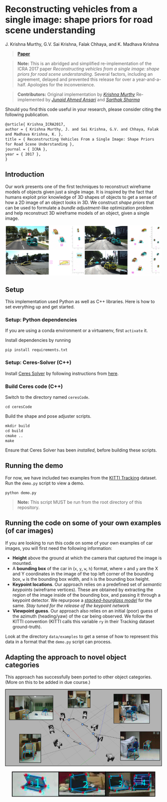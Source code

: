 # Reconstructing vehicles from a single image: shape priors for road scene understanding

J. Krishna Murthy, G.V. Sai Krishna, Falak Chhaya, and K. Madhava Krishna

> [**Paper**](https://arxiv.org/abs/1609.09468)

> **Note:** This is an abridged and simplified re-implementation of the ICRA 2017 paper _Reconstructing vehicles from a single image: shape priors for road scene understanding_. Several factors, including an agreement, delayed and prevented this release for over a year-and-a-half. Apologies for the inconvenience.

> **Contributors:** Original implementation by [*Krishna Murthy*](https://krrish94.github.io) 
> Re-implemented by [*Junaid Ahmed Ansari*](https://github.com/JunaidCS032) and [*Sarthak Sharma*](https://mila.quebec/en/person/sarthak-sharma/)

Should you find this code useful in your research, please consider citing the following publication.
```
@article{ Krishna_ICRA2017, 
author = { Krishna Murthy, J. and Sai Krishna, G.V. and Chhaya, Falak and Madhava Krishna, K. }, 
title = { Reconstructing Vehicles From a Single Image: Shape Priors for Road Scene Understanding }, 
journal = { ICRA }, 
year = { 2017 }, 
}
```

## Introduction

Our work presents one of the first techniques to reconstruct wireframe models of objects given just a single image. It is inspired by the fact that humans exploit prior knowledge of 3D shapes of objects to get a sense of how a 2D image of an object looks in 3D. We construct _shape priors_ that can be used to formulate a _bundle adjustment_-like optimization problem and help reconstruct 3D wireframe models of an object, given a single image.

<p align="center">
	<img src="assets/main.png" />
</p>


## Setup

This implementation used Python as well as C++ libraries. Here is how to set everything up and get started.

### Setup: Python dependencies

If you are using a conda environment or a virtuanenv, first `activate` it.

Install dependencies by running
```
pip install requirements.txt
```

### Setup: Ceres-Solver (C++)

Install [Ceres Solver](http://ceres-solver.org/index.html) by following instructions from [here](http://ceres-solver.org/installation.html).


### Build Ceres code (C++)

Switch to the directory named `ceresCode`.
```
cd ceresCode
```

Build the shape and pose adjuster scripts.
```
mkdir build
cd build
cmake ..
make
```
Ensure that Ceres Solver has been _installed_, before building these scripts.


## Running the demo

For now, we have included two examples from the [KITTI Tracking](http://www.cvlibs.net/datasets/kitti/eval_tracking.php) dataset. Run the `demo.py` script to view a demo.
```
python demo.py
```
> **Note:** This script MUST be run from the root directory of this repository.


## Running the code on some of your own examples (of car images)

If you are looking to run this code on some of your own examples of car images, you will first need the following information:
* **Height** above the ground at which the camera that captured the image is mounted.
* A **bounding box** of the car in (`x`, `y`, `w`, `h`) format, where `x` and `y` are the X and Y coordinates in the image of the top left corner of the bounding box, `w` is the bounding box width, and `h` is the bounding box height.
* **Keypoint locations**. Our approach relies on a predefined set of _semantic keypoints_ (wireframe vertices). These are obtained by extracting the region of the image inside of the bounding box, and passing it through a keypoint detector. We repurpose a [_stacked-hourglass model_](https://github.com/princeton-vl/pose-hg-train) for the same. _Stay tuned for the release of the keypoint network_
* **Viewpoint guess**. Our approach also relies on an initial (poor) guess of the azimuth (heading/yaw) of the car being observed. We follow the KITTI convention (KITTI calls this variable `ry` in their Tracking dataset ground-truth).

Look at the directory `data/examples` to get a sense of how to represent this data in a format that the `demo.py` script can process.


## Adapting the approach to novel object categories

This approach has successfully been ported to other object categories. (More on this to be added in due course.)

<p align="center">
	<img src="assets/chairs.png" />
</p>
<p align="center">
	<img src="assets/laptops.png" />
</p>
